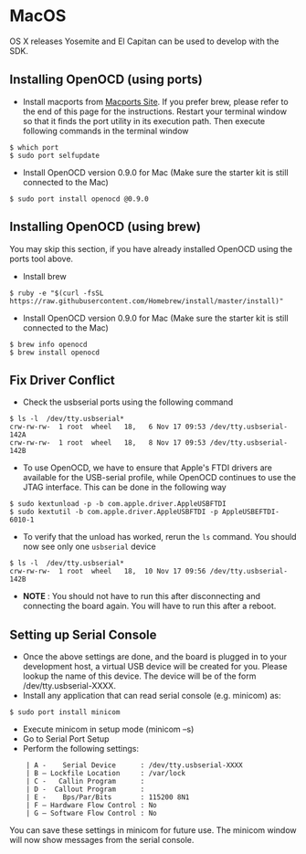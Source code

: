 # MacOS
OS X releases Yosemite and El Capitan can be used to develop with the SDK.

## Installing OpenOCD (using ports)
* Install macports from [Macports Site](http://www.macports.org/install.php). If you prefer brew, please refer to the end of this page for the instructions. Restart your terminal window so that it finds the port utility in its execution path. Then execute following commands in the terminal window

```
$ which port
$ sudo port selfupdate
```
* Install OpenOCD version 0.9.0 for Mac (Make sure the starter kit is still connected to the Mac)

```
$ sudo port install openocd @0.9.0
```

## Installing OpenOCD (using brew)
You may skip this section, if you have already installed OpenOCD using the ports tool above.

* Install brew

```
$ ruby -e "$(curl -fsSL https://raw.githubusercontent.com/Homebrew/install/master/install)"
```
* Install OpenOCD version 0.9.0 for Mac (Make sure the starter kit is still connected to the Mac)

```
$ brew info openocd
$ brew install openocd
```

## Fix Driver Conflict

* Check the usbserial ports using the following command

```
$ ls -l  /dev/tty.usbserial*
crw-rw-rw-  1 root  wheel   18,   6 Nov 17 09:53 /dev/tty.usbserial-142A
crw-rw-rw-  1 root  wheel   18,   8 Nov 17 09:53 /dev/tty.usbserial-142B
```
* To use OpenOCD, we have to ensure that Apple's FTDI drivers are available for the USB-serial profile, while OpenOCD continues to use the JTAG interface. This can be done in the following way

```
$ sudo kextunload -p -b com.apple.driver.AppleUSBFTDI
$ sudo kextutil -b com.apple.driver.AppleUSBFTDI -p AppleUSBEFTDI-6010-1
```
* To verify that the unload has worked, rerun the ```ls``` command. You should now see only one ```usbserial``` device

```
$ ls -l  /dev/tty.usbserial*
crw-rw-rw-  1 root  wheel   18,  10 Nov 17 09:56 /dev/tty.usbserial-142B
```
* **NOTE** : You should not have to run this after disconnecting and connecting the board again. You will have to run this after a reboot.

## Setting up Serial Console
- Once the above settings are done, and the board is plugged in to your development host, a virtual USB device will be created for you. Please lookup the name of this device. The device will be of the form /dev/tty.usbserial-XXXX.
- Install any application that can read serial console (e.g. minicom) as:

```
$ sudo port install minicom
```
- Execute minicom in setup mode (minicom –s)
- Go to Serial Port Setup
- Perform the following settings:

```
    | A -    Serial Device      : /dev/tty.usbserial-XXXX
    | B – Lockfile Location     : /var/lock
    | C -   Callin Program      :
    | D -  Callout Program      :
    | E -    Bps/Par/Bits       : 115200 8N1
    | F – Hardware Flow Control : No
    | G – Software Flow Control : No
```
You can save these settings in minicom for future use. The minicom window will now show messages from the serial console.



